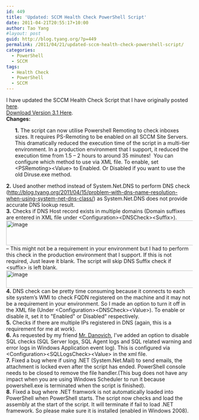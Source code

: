```yaml
---
id: 449
title: 'Updated: SCCM Health Check PowerShell Script'
date: 2011-04-21T20:55:17+10:00
author: Tao Yang
#layout: post
guid: http://blog.tyang.org/?p=449
permalink: /2011/04/21/updated-sccm-health-check-powershell-script/
categories:
  - PowerShell
  - SCCM
tags:
  - Health Check
  - PowerShell
  - SCCM
---
```

<div>I have updated the SCCM Health Check Script that I have originally posted <a href="http://blog.tyang.org/2011/03/30/powershell-script-sccm-health-check/">here</a>.</div>
<div>
<div><a href="http://blog.tyang.org/wp-content/uploads/2011/04/SCCM-Health-Check-v3.1.zip">Download Version 3.1 Here</a>.</div>
<div>
<div><strong>Changes:</strong></div>
<ul><strong>1.</strong> The script can now utilise Powershell Remoting to check inboxes sizes. It requires PS-Remoting to be enabled on all SCCM Site Servers. This dramatically reduced the execution time of the script in a multi-tier environment. In a production environment that I support, it reduced the execution time from 1.5 – 2 hours to around 35 minutes!  You can configure which method to use via XML file. To enable, set &lt;PSRemoting&gt;&lt;Value&gt; to Enabled. Or Disabled if you want to use the old Diruse.exe method.</ul>
</div>
<div><strong>2.</strong> Used another method instead of System.Net.DNS to perform DNS check (<a href="http://blog.tyang.org/2011/04/15/problem-with-dns-name-resolution-when-using-system-net-dns-class/">http://blog.tyang.org/2011/04/15/problem-with-dns-name-resolution-when-using-system-net-dns-class/</a>) as System.Net.DNS does not provide accurate DNS lookup result.</div>
<div><strong>3.</strong> Checks if DNS Host record exists in multiple domains (Domain suffixes are entered in XML file under &lt;Configuration&gt;&lt;DNSCheck&gt;&lt;Suffix&gt;).</div>
<div><a href="http://blog.tyang.org/wp-content/uploads/2011/04/image.png"><img style="background-image: none; padding-left: 0px; padding-right: 0px; display: inline; padding-top: 0px; border: 0px;" title="image" src="http://blog.tyang.org/wp-content/uploads/2011/04/image_thumb.png" border="0" alt="image" width="545" height="67" /></a></div>
<div>– This might not be a requirement in your environment but I had to perform this check in the production environment that I support. If this is not required, Just leave it blank. The script will skip DNS Suffix check if &lt;suffix&gt; is left blank.</div>
<div><a href="http://blog.tyang.org/wp-content/uploads/2011/04/image1.png"><img style="background-image: none; padding-left: 0px; padding-right: 0px; display: inline; padding-top: 0px; border: 0px;" title="image" src="http://blog.tyang.org/wp-content/uploads/2011/04/image_thumb1.png" border="0" alt="image" width="545" height="47" /></a></div>
<div><strong>4.</strong> DNS check can be pretty time consuming because it connects to each site system’s WMI to check FQDN registered on the machine and it may not be a requirement in your environment. So I made an option to turn it off in the XML file (Under &lt;Configuration&gt;&lt;DNSCheck&gt;&lt;Value&gt;). To enable or disable it, set it to "Enabled" or Disabled" respectively.</div>
<div><strong>5.</strong> Checks if there are multiple IPs registered in DNS (again, this is a requirement for me at work).</div>
<div><strong>6.</strong> As requested by my friend <a href="http://blog.danovich.com.au/">Mr. Danovich</a>, I’ve added an option to disable SQL checks (SQL Server logs, SQL Agent logs and SQL related warning and error logs in Windows Application event log). This is configured via &lt;Configuration&gt;&lt;SQLLogsCheck&gt;&lt;Value&gt; in the xml file.</div>
<div><strong>7.</strong> Fixed a bug where if using .NET (System.Net.Mail) to send emails, the attachment is locked even after the script has ended. PowerShell console needs to be closed to remove the file handler.(This bug does not have any impact when you are using Windows Scheduler to run it because powershell.exe is terminated when the script is finished).</div>
<div><strong>8.</strong> Fixed a bug where .NET framwork is not automatically loaded into PowerShell when PowerShell starts. The script now checks and load the assembly at the start of the script. It will terminate if fail to load .NET framework. So please make sure it is installed (enabled in Windows 2008).</div>
</div>